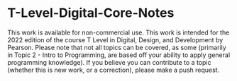# T-Level-Digital-Core-Notes

This work is available for non-commercial use.
This work is intended for the 2022 edition of the course T Level in Digital, Design, and Development by Pearson.
Please note that not all topics can be covered, as some (primarily in Topic 2 - Intro to Programming, are based off your ability to apply general programming knowledge). If you believe you can contribute to a topic (whether this is new work, or a correction), please make a push request.
